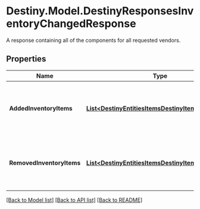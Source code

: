 # Destiny.Model.DestinyResponsesInventoryChangedResponse
A response containing all of the components for all requested vendors.

## Properties

Name | Type | Description | Notes
------------ | ------------- | ------------- | -------------
**AddedInventoryItems** | [**List&lt;DestinyEntitiesItemsDestinyItemComponent&gt;**](DestinyEntitiesItemsDestinyItemComponent.md) | Items that appeared in the inventory possibly as a result of an action. | [optional] 
**RemovedInventoryItems** | [**List&lt;DestinyEntitiesItemsDestinyItemComponent&gt;**](DestinyEntitiesItemsDestinyItemComponent.md) | Items that disappeared from the inventory possibly as a result of an action. | [optional] 

[[Back to Model list]](../README.md#documentation-for-models) [[Back to API list]](../README.md#documentation-for-api-endpoints) [[Back to README]](../README.md)

